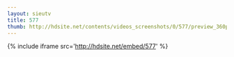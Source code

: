 ```yaml
---
layout: sieutv
title: 577
thumb: http://hdsite.net/contents/videos_screenshots/0/577/preview_360p.mp4.jpg
---
```

{% include iframe src='http://hdsite.net/embed/577' %}
 
